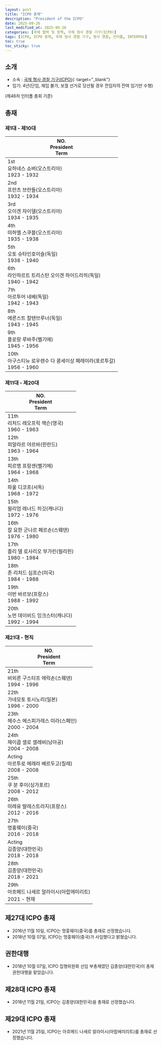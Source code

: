 ```yaml
---
layout: post
title: "ICPO 총재"
description: "President of the ICPO"
date: 2025-09-26
last_modified_at: 2025-09-26
categories: [국제 협력 및 정책, 국제 형사 경찰 기구(ICPO)]
tags: [ICPO, ICPO 총재, 국제 형사 경찰 기구, 형사 경찰, 인터폴, INTERPOL]
toc: true
toc_sticky: true
---
```

## 소개
* 소속 : [국제 형사 경찰 기구(ICPO)](https://www.interpol.int/){: target="_blank"}
* 임기: 4년(단임, 재임 불가, 보궐 선거로 당선될 경우 전임자의 잔여 임기만 수행)

(제46차 인터폴 총회 기준)

## 총재
### 제1대 - 제10대

<html>
    <head>
        <meta charset="UTF-8">
    </head>
    <body>
        <table>
            <thead>
                <tr class="header-row">
                    <th>
                        <div>NO.</div>
                        <div>President</div>
                        <div>Term</div>
                    </th>
                </tr>
            </thead>
            <tbody>
                <tr>
                    <td>
                        <div>1st</div>
                        <div>요하네스 쇼버(오스트리아)</div>
                        <div>1923 - 1932</div>
                    </td>
                </tr>
                <tr>
                    <td>
                        <div>2nd</div>
                        <div>프란츠 브란들(오스트리아)</div>
                        <div>1932 - 1934</div>
                    </td>
                </tr>
                <tr>
                    <td>
                        <div>3rd</div>
                        <div>오이겐 자이델(오스트리아)</div>
                        <div>1934 - 1935</div>
                    </td>
                </tr>
                <tr>
                    <td>
                        <div>4th</div>
                        <div>미하엘 스쿠블(오스트리아)</div>
                        <div>1935 - 1938</div>
                    </td>
                </tr>
                <tr>
                    <td>
                        <div>5th</div>
                        <div>오토 슈타인호이슬(독일)</div>
                        <div>1938 - 1940</div>
                    </td>
                </tr>
                <tr>
                    <td>
                        <div>6th</div>
                        <div>라인하르트 트리스탄 오이겐 하이드리히(독일)</div>
                        <div>1940 - 1942</div>
                    </td>
                </tr>
                <tr>
                    <td>
                        <div>7th</div>
                        <div>아르투어 네베(독일)</div>
                        <div>1942 - 1943</div>
                    </td>
                </tr>
                <tr>
                    <td>
                        <div>8th</div>
                        <div>에른스트 칼텐브루너(독일)</div>
                        <div>1943 - 1945</div>
                    </td>
                </tr>
                <tr>
                    <td>
                        <div>9th</div>
                        <div>플로랑 루바주(벨기에)</div>
                        <div>1945 - 1956</div>
                    </td>
                </tr>
                <tr>
                    <td>
                        <div>10th</div>
                        <div>아구스티뉴 로우렌수 다 콩세이상 페레이라(포르투갈)</div>
                        <div>1956 - 1960</div>
                    </td>
                </tr>
            </tbody>
        </table>
    </body>
</html>

### 제11대 - 제20대

<html>
    <head>
        <meta charset="UTF-8">
    </head>
    <body>
        <table>
            <thead>
                <tr class="header-row">
                    <th>
                        <div>NO.</div>
                        <div>President</div>
                        <div>Term</div>
                    </th>
                </tr>
            </thead>
            <tbody>
                <tr>
                    <td>
                        <div>11th</div>
                        <div>리처드 레오프릭 잭슨(영국)</div>
                        <div>1960 - 1963</div>
                    </td>
                </tr>
                <tr>
                    <td>
                        <div>12th</div>
                        <div>피알라르 야르바(핀란드)</div>
                        <div>1963 - 1964</div>
                    </td>
                </tr>
                <tr>
                    <td>
                        <div>13th</div>
                        <div>피르맹 프랑센(벨기에)</div>
                        <div>1964 - 1968</div>
                    </td>
                </tr>
                <tr>
                    <td>
                        <div>14th</div>
                        <div>파울 디코프(서독)</div>
                        <div>1968 - 1972</div>
                    </td>
                </tr>
                <tr>
                    <td>
                        <div>15th</div>
                        <div>윌리엄 레너드 히깃(캐나다)</div>
                        <div>1972	- 1976</div>
                    </td>
                </tr>
                <tr>
                    <td>
                        <div>16th</div>
                        <div>칼 요한 군나르 페르손(스웨덴)</div>
                        <div>1976	- 1980</div>
                    </td>
                </tr>
                <tr>
                    <td>
                        <div>17th</div>
                        <div>졸리 델 로사리오 부가린(필리핀)</div>
                        <div>1980	- 1984</div>
                    </td>
                </tr>
                <tr>
                    <td>
                        <div>18th</div>
                        <div>존 리처드 심프슨(미국)</div>
                        <div>1984	- 1988</div>
                    </td>
                </tr>
                <tr>
                    <td>
                        <div>19th</div>
                        <div>이반 바르보(프랑스)</div>
                        <div>1988	- 1992</div>
                    </td>
                </tr>
                <tr>
                    <td>
                        <div>20th</div>
                        <div>노먼 데이비드 잉크스터(캐나다)</div>
                        <div>1992	- 1994</div>
                    </td>
                </tr>
            </tbody>
        </table>
    </body>
</html>

### 제21대 - 현직

<html>
    <head>
        <meta charset="UTF-8">
    </head>
    <body>
        <table>
            <thead>
                <tr class="header-row">
                    <th>
                        <div>NO.</div>
                        <div>President</div>
                        <div>Term</div>
                    </th>
                </tr>
            </thead>
            <tbody>
                <tr>
                    <td>
                        <div>21th</div>
                        <div>비외른 구스타프 에릭손(스웨덴)</div>
                        <div>1994	- 1996</div>
                    </td>
                </tr>
                <tr>
                    <td>
                        <div>22th</div>
                        <div>가네모토 토시노리(일본)</div>
                        <div>1996	- 2000</div>
                    </td>
                </tr>
                <tr>
                    <td>
                        <div>23th</div>
                        <div>헤수스 에스피가레스 미라(스페인)</div>
                        <div>2000	- 2004</div>
                    </td>
                </tr>
                <tr>
                    <td>
                        <div>24th</div>
                        <div>제이콥 셀로 셀레비(남아공)</div>
                        <div>2004	- 2008</div>
                    </td>
                </tr>
                <tr>
                    <td>
                        <div>Acting</div>
                        <div>아르투로 에레라 베르두고(칠레)</div>
                        <div>2008 - 2008</div>
                    </td>
                </tr>
                <tr>
                    <td>
                        <div>25th</div>
                        <div>쿠 분 후이(싱가포르)</div>
                        <div>2008 - 2012</div>
                    </td>
                </tr>
                <tr>
                    <td>
                        <div>26th</div>
                        <div>미레유 발레스트라지(프랑스)</div>
                        <div>2012 - 2016</div>
                    </td>
                </tr>
                <tr>
                    <td>
                        <div>27th</div>
                        <div>멍훙웨이(중국)</div>
                        <div>2016 - 2018</div>
                    </td>
                </tr>
                <tr>
                    <td class="korea-host-bg">
                        <div><span class="korea-host">Acting</span></div>
                        <div><span class="korea-host">김종양(대한민국)</span></div>
                        <div><span class="korea-host">2018 - 2018</span></div>
                    </td>
                </tr>
                <tr>
                    <td class="korea-host-bg">
                        <div><span class="korea-host">28th</span></div>
                        <div><span class="korea-host">김종양(대한민국)</span></div>
                        <div><span class="korea-host">2018 - 2021</span></div>
                    </td>
                </tr>
                <tr>
                    <td>
                        <div>29th</div>
                        <div>아흐메드 나세르 알라이시(아랍에미리트)</div>
                        <div>2021 - 현재</div>
                    </td>
                </tr>
            </tbody>
        </table>
    </body>
</html>

## 제27대 ICPO 총재
* 2016년 11월 10일, ICPO는 <span class="foreign-host">멍훙웨이(중국)</span>를 총재로 선정했습니다.
* 2018년 10월 07일, ICPO는 <span class="foreign-host">멍훙웨이(중국)</span>가 사임했다고 밝혔습니다.

## 권한대행
* 2018년 10월 07일, ICPO 집행위원회 선임 부총재였던 <span class="korea-host">김종양(대한민국)</span>이 총재 권한대행을 맡았습니다.

## 제28대 ICPO 총재
* 2018년 11월 21일, ICPO는 <span class="korea-host">김종양(대한민국)</span>을 총재로 선정했습니다.

## 제29대 ICPO 총재
* 2021년 11월 25일, ICPO는 <span class="foreign-host">아흐메드 나세르 알라이시(아랍에미리트)</span>를 총재로 선정했습니다.
